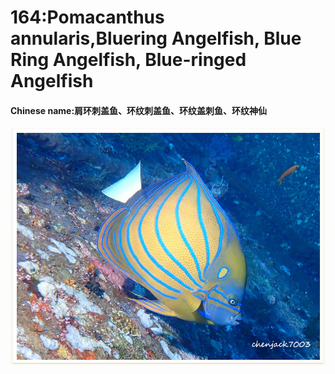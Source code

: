 # 164:Pomacanthus annularis,Bluering Angelfish, Blue Ring Angelfish, Blue-ringed Angelfish

#### Chinese name:肩环刺盖鱼、环纹刺盖鱼、环纹盖刺鱼、环纹神仙

![](../../.gitbook/assets/pomacanthus-annularis.jpg)

